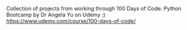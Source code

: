 Collection of projects from working through 100 Days of Code: Python Bootcamp by Dr Angela Yu on Udemy :)
https://www.udemy.com/course/100-days-of-code/
